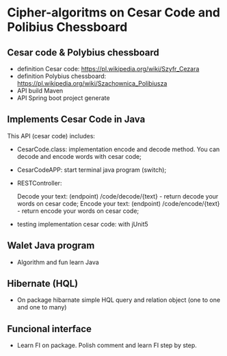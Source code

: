 # Cipher-algoritms on Cesar Code and Polibius Chessboard

## Cesar code & Polybius chessboard

- definition Cesar code: https://pl.wikipedia.org/wiki/Szyfr_Cezara
- definition Polybius chessboard: https://pl.wikipedia.org/wiki/Szachownica_Polibiusza
- API build Maven
- API Spring boot project generate

## Implements Cesar Code in Java

This API (cesar code) includes:

- CesarCode.class: implementation encode and decode method. You can decode and encode words with cesar code;

- CesarCodeAPP: start terminal java program (switch);

- RESTController: 

  Decode your text: (endpoint)  /code/decode/{text} - return decode your words on cesar code;
  Encode your text: (endpoint)  /code/encode/{text} - return encode your words on cesar code;

- testing implementation cesar code: with jUnit5

## Walet Java program

- Algorithm and fun learn Java

## Hibernate (HQL)

- On package hibarnate simple HQL query and relation object (one to one and one to many)

## Funcional interface

- Learn FI on package. Polish comment and learn FI step by step.

